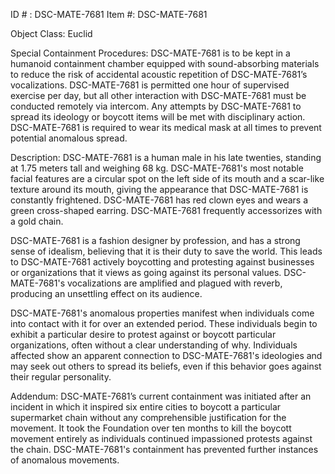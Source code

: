 ID # : DSC-MATE-7681
Item #: DSC-MATE-7681

Object Class: Euclid

Special Containment Procedures:
DSC-MATE-7681 is to be kept in a humanoid containment chamber equipped with sound-absorbing materials to reduce the risk of accidental acoustic repetition of DSC-MATE-7681’s vocalizations. DSC-MATE-7681 is permitted one hour of supervised exercise per day, but all other interaction with DSC-MATE-7681 must be conducted remotely via intercom. Any attempts by DSC-MATE-7681 to spread its ideology or boycott items will be met with disciplinary action. DSC-MATE-7681 is required to wear its medical mask at all times to prevent potential anomalous spread.

Description:
DSC-MATE-7681 is a human male in his late twenties, standing at 1.75 meters tall and weighing 68 kg. DSC-MATE-7681's most notable facial features are a circular spot on the left side of its mouth and a scar-like texture around its mouth, giving the appearance that DSC-MATE-7681 is constantly frightened. DSC-MATE-7681 has red clown eyes and wears a green cross-shaped earring. DSC-MATE-7681 frequently accessorizes with a gold chain.

DSC-MATE-7681 is a fashion designer by profession, and has a strong sense of idealism, believing that it is their duty to save the world. This leads to DSC-MATE-7681 actively boycotting and protesting against businesses or organizations that it views as going against its personal values. DSC-MATE-7681's vocalizations are amplified and plagued with reverb, producing an unsettling effect on its audience.

DSC-MATE-7681's anomalous properties manifest when individuals come into contact with it for over an extended period. These individuals begin to exhibit a particular desire to protest against or boycott particular organizations, often without a clear understanding of why. Individuals affected show an apparent connection to DSC-MATE-7681's ideologies and may seek out others to spread its beliefs, even if this behavior goes against their regular personality.

Addendum:
DSC-MATE-7681’s current containment was initiated after an incident in which it inspired six entire cities to boycott a particular supermarket chain without any comprehensible justification for the movement. It took the Foundation over ten months to kill the boycott movement entirely as individuals continued impassioned protests against the chain. DSC-MATE-7681's containment has prevented further instances of anomalous movements.